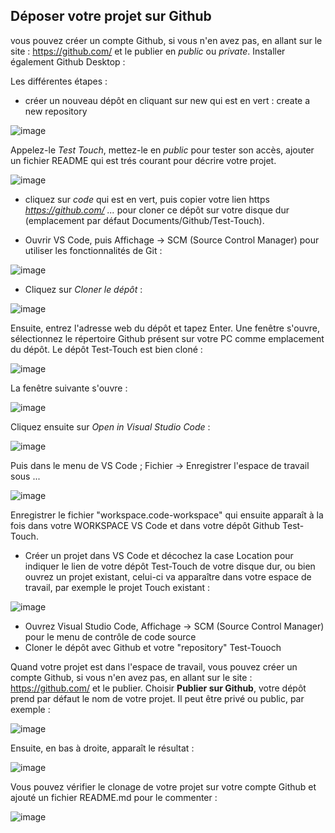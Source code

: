 ## Déposer votre projet sur Github

vous pouvez créer un compte Github, si vous n'en avez pas, en allant sur le site : https://github.com/ et le publier en *public* ou *private*. Installer également Github Desktop : 

Les différentes étapes :
* créer un nouveau dépôt en cliquant sur new qui est en vert : create a new repository

![image](https://user-images.githubusercontent.com/44494044/130114629-a24f5578-4f8e-4604-8485-11acc1b23c6d.png)

Appelez-le *Test Touch*, mettez-le en *public* pour tester son accès, ajouter un fichier README qui est trés courant pour décrire votre projet.

![image](https://user-images.githubusercontent.com/44494044/130115247-344ec227-108a-439b-ab85-7716b82f25a3.png)

* cliquez sur *code* qui est en vert, puis copier votre lien https *https://github.com/ ...* pour cloner ce dépôt sur votre disque dur (emplacement par défaut Documents/Github/Test-Touch).

* Ouvrir VS Code, puis Affichage -> SCM (Source Control Manager) pour utiliser les fonctionnalités de Git :

![image](https://user-images.githubusercontent.com/44494044/130137961-f04f6185-0572-4a6b-9067-cbb547b4ed1d.png)

* Cliquez sur *Cloner le dépôt* :

![image](https://user-images.githubusercontent.com/44494044/130138112-f37365bf-2511-4009-9971-94b22ea08a22.png)

Ensuite, entrez l'adresse web du dépôt et tapez Enter. Une fenêtre s'ouvre, sélectionnez le répertoire Github présent sur votre PC comme emplacement du dépôt. Le dépôt Test-Touch est bien cloné :

![image](https://user-images.githubusercontent.com/44494044/130139143-1b2ed052-c7cc-40e5-88c5-56ae965ca94a.png)








La fenêtre suivante s'ouvre :

![image](https://user-images.githubusercontent.com/44494044/130124525-4ea28e26-fbed-4a21-ba2c-095f4643b95b.png)

Cliquez ensuite sur *Open in Visual Studio Code* :

![image](https://user-images.githubusercontent.com/44494044/130124782-934dcd5c-ed82-48cc-9e2b-a95ce35c5ce7.png)

Puis dans le menu de VS Code ; Fichier -> Enregistrer l'espace de travail sous ...

![image](https://user-images.githubusercontent.com/44494044/130125101-e68a7b6b-9e48-4756-8003-379874ddfac2.png)

Enregistrer le fichier "workspace.code-workspace" qui ensuite apparaît à la fois dans votre WORKSPACE VS Code et dans votre dépôt Github Test-Touch.

* Créer un projet dans VS Code et décochez la case Location pour indiquer le lien de votre dépôt Test-Touch de votre disque dur, ou bien ouvrez un projet existant, celui-ci va apparaître dans votre espace de travail, par exemple le projet Touch existant :

![image](https://user-images.githubusercontent.com/44494044/130131579-7e781bf3-ed8d-4730-bc52-e5a65bdac7b2.png)




* Ouvrez Visual Studio Code, Affichage -> SCM (Source Control Manager) pour le menu de contrôle de code source
* Cloner le dépôt avec Github et votre "repository" Test-Touoch

Quand votre projet est dans l'espace de travail, vous pouvez créer un compte Github, si vous n'en avez pas, en allant sur le site : https://github.com/ et le publier. Choisir **Publier sur Github**, votre dépôt prend par défaut le nom de votre projet. Il peut être privé ou public, par exemple :

![image](https://user-images.githubusercontent.com/44494044/130093650-7f39d625-7b4d-4b6b-907c-34e631f458ba.png)

Ensuite, en bas à droite, apparaît le résultat :

![image](https://user-images.githubusercontent.com/44494044/130094111-2b00a6c3-d766-4c54-a3c8-30c543bc21d5.png)

Vous pouvez vérifier le clonage de votre projet sur votre compte Github et ajouté un fichier README.md pour le commenter :

![image](https://user-images.githubusercontent.com/44494044/130094273-abc53bff-186e-4cd1-96dc-c0eda6c75100.png)
 



